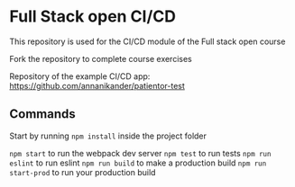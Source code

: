 # Full Stack open CI/CD

This repository is used for the CI/CD module of the Full stack open course

Fork the repository to complete course exercises

Repository of the example CI/CD app: https://github.com/annanikander/patientor-test

## Commands

Start by running `npm install` inside the project folder

`npm start` to run the webpack dev server
`npm test` to run tests
`npm run eslint` to run eslint
`npm run build` to make a production build
`npm run start-prod` to run your production build
